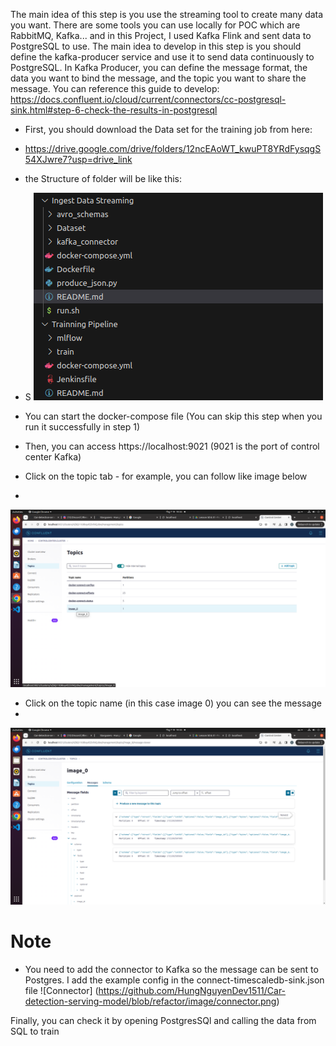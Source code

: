 The main idea of this step is you use the streaming tool to create many data you want. There are some tools you can use locally for POC which are RabbitMQ, Kafka... and in this Project, I used Kafka Flink and sent data to PostgreSQL to use. The main idea to develop in this step is you should define the kafka-producer service and use it to send data continuously to PostgreSQL. In Kafka Producer, you can define the message format, the data you want to bind the message, and the topic you want to share the message. You can reference this guide to develop: https://docs.confluent.io/cloud/current/connectors/cc-postgresql-sink.html#step-6-check-the-results-in-postgresql

- First, you should download the Data set for the training job from here: 
- https://drive.google.com/drive/folders/12ncEAoWT_kwuPT8YRdFysqgS54XJwre7?usp=drive_link
- the Structure of folder will be like this:
- S
![Structure Data Folder ](https://github.com/HungNguyenDev1511/Car-detection-serving-model/blob/refactor/image/Structure_Data.png)
 
- You can start the docker-compose file (You can skip this step when you run it successfully in step 1)
- Then, you can access https://localhost:9021 (9021 is the port of control center Kafka)
- Click on the topic tab - for example, you can follow like image below
-
![Topic Tab](https://github.com/HungNguyenDev1511/Car-detection-serving-model/blob/refactor/image/Topic_tab.png)
- Click on the topic name (in this case image 0) you can see the message
-
![Messege](https://github.com/HungNguyenDev1511/Car-detection-serving-model/blob/refactor/image/Messenger.png)
# Note
- You need to add the connector to Kafka so the message can be sent to Postgres. I add the example config in the connect-timescaledb-sink.json file
![Connector] (https://github.com/HungNguyenDev1511/Car-detection-serving-model/blob/refactor/image/connector.png)

Finally, you can check it by opening PostgresSQl and calling the data from SQL to train
